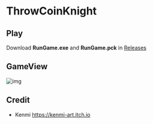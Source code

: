 # ThrowCoinKnight

## Play
Download **RunGame.exe** and **RunGame.pck** in [Releases](#)

## GameView
![img](/assets/GameView.png "GameView")

## Credit
- Kenmi https://kenmi-art.itch.io
